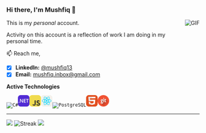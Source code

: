 ### Hi there, I'm Mushfiq 👋

<img height="200px" align="right" alt="GIF" src="https://media.giphy.com/media/836HiJc7pgzy8iNXCn/giphy.gif" />
<!-- <img src="https://raw.githubusercontent.com/MicaelliMedeiros/micaellimedeiros/master/image/computer-illustration.png" min-width="400px" max-width="400px" width="400px" align="right" alt="Computador iuriCode"> -->

<p align="left">

This is my _personal_ account.

Activity on this account is a reflection of work I am doing in my personal time.

</p>

📫 Reach me,

- [x] **LinkedIn:** [@mushfiq13](https://www.linkedin.com/in/mushfiq13/)
- [x] **Email:** [mushfiq.inbox@gmail.com](mailto:mushfiq.inbox@gmail.com)

**Active Technologies**

<code><img height="30" src="https://ms-dotnettools.gallerycdn.vsassets.io/extensions/ms-dotnettools/csdevkit/1.2.5/1702583268260/Microsoft.VisualStudio.Services.Icons.Default" alt="C#" title="C#" /></code><code><img height="30" src="https://raw.githubusercontent.com/tandpfun/skill-icons/af89bcc5e478013caaa514c31a3789f25e818193/icons/DotNet.svg" alt=".NET" title=".NET" /></code><code><img height="30" src="https://raw.githubusercontent.com/tandpfun/skill-icons/af89bcc5e478013caaa514c31a3789f25e818193/icons/JavaScript.svg" alt="JavaScript" title="JavaScript"></code><code><img height="30" src="https://raw.githubusercontent.com/tandpfun/skill-icons/af89bcc5e478013caaa514c31a3789f25e818193/icons/React-Light.svg" alt="React" title="React" ></code><code><img height="30" src="https://raw.githubusercontent.com/gilbarbara/logos/f133ea921b012052000964e3feb023b57146895b/logos/postgresql.svg" alt="PostgreSQL" title="PostgreSQL" /></code></code><code><img height="30" src="https://raw.githubusercontent.com/tandpfun/skill-icons/af89bcc5e478013caaa514c31a3789f25e818193/icons/HTML.svg" alt="HTML5" title="HTML5"></code></code><code><img height="30" src="./logos/Git.png" alt="Git" title="Git"></code>

---

<img src="https://github-readme-stats.vercel.app/api?username=mushfiq13&show_icons=true&theme=dark&count_private=true&include_all_commits=true&hide_border=true" />
<img height="180em" src="https://github-readme-streak-stats.herokuapp.com/?user=mushfiq13&show_icons=true&theme=dark&hide_border=true" alt="Streak" title="Streak" />
<img src="https://github-readme-stats.vercel.app/api/top-langs/?username=mushfiq13&show_icons=true&theme=dark&count_private=true&include_all_commits=true&hide_langs_below=1&langs_count=10&layout=compact&hide_border=true" />

<!--
**OJs**

[![LightOJ](https://img.shields.io/badge/LightOJ-7b4dfb?style=for-the-badge&logo=lightoj&logoColor=white)](https://lightoj.com/user/mushfiq13)
[![UVa](https://img.shields.io/badge/UVa-c31756?style=for-the-badge&logo=uva&logoColor=#fdf8fa)](https://onlinejudge.org/index.php?option=com_onlinejudge&Itemid=15)
[![CodeChef](https://img.shields.io/badge/CodeChef-%23964B00.svg?style=for-the-badge&logo=CodeChef&logoColor=white)](https://www.codechef.com/users/mushfiq4513) -->
